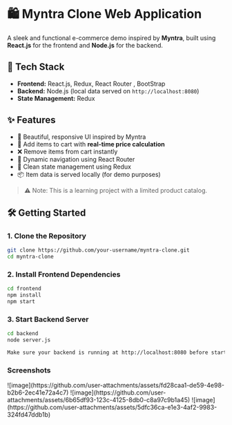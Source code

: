 # 🛍️ Myntra Clone Web Application

A sleek and functional e-commerce demo inspired by **Myntra**, built using **React.js** for the frontend and **Node.js** for the backend.

## 🔧 Tech Stack

- **Frontend:** React.js, Redux, React Router , BootStrap
- **Backend:** Node.js (local data served on `http://localhost:8080`)
- **State Management:** Redux

## ✨ Features

- 🚀 Beautiful, responsive UI inspired by Myntra
- 🛒 Add items to cart with **real-time price calculation**
- ❌ Remove items from cart instantly
- 🔁 Dynamic navigation using React Router
- 🧠 Clean state management using Redux
- 📦 Item data is served locally (for demo purposes)

> ⚠️ Note: This is a learning project with a limited product catalog.

## 🛠️ Getting Started

### 1. Clone the Repository
```bash
git clone https://github.com/your-username/myntra-clone.git
cd myntra-clone
```
### 2. Install Frontend Dependencies
```bash
cd frontend
npm install
npm start
```
### 3. Start Backend Server
```bash
cd backend
node server.js

Make sure your backend is running at http://localhost:8080 before starting the frontend.

```
### Screenshots
<p1>
![image](https://github.com/user-attachments/assets/fd28caa1-de59-4e98-b2b6-2ec41e72a4c7)
   ![image](https://github.com/user-attachments/assets/6b65df93-123c-4125-8db0-c8a97c9b1a45)
   ![image](https://github.com/user-attachments/assets/5dfc36ca-e1e3-4af2-9983-324fd47ddb1b)

   </p1>

